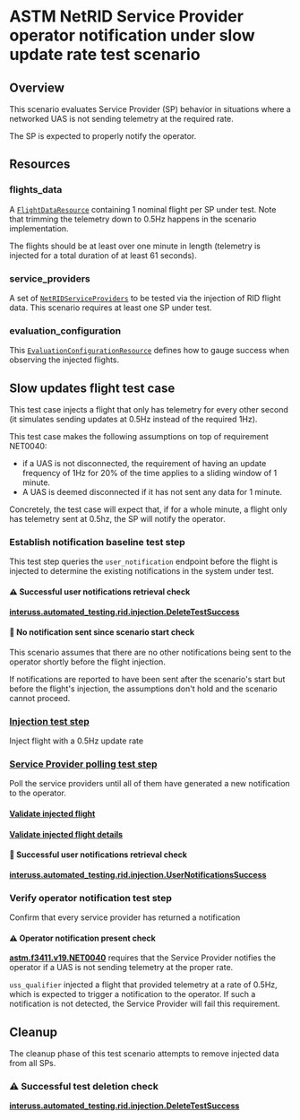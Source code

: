 # ASTM NetRID Service Provider operator notification under slow update rate test scenario

## Overview

This scenario evaluates Service Provider (SP) behavior in situations where a networked UAS is not sending telemetry at the required rate.

The SP is expected to properly notify the operator.

## Resources

### flights_data

A [`FlightDataResource`](../../../../resources/netrid/flight_data.py) containing 1 nominal flight per SP under test. Note that trimming the telemetry down to 0.5Hz happens in the scenario implementation.

The flights should be at least over one minute in length (telemetry is injected for a total duration of at least 61 seconds).

### service_providers

A set of [`NetRIDServiceProviders`](../../../../resources/netrid/service_providers.py) to be tested via the injection of RID flight data.  This scenario requires at least one SP under test.

### evaluation_configuration

This [`EvaluationConfigurationResource`](../../../../resources/netrid/evaluation.py) defines how to gauge success when observing the injected flights.


## Slow updates flight test case

This test case injects a flight that only has telemetry for every other second (it simulates sending updates at 0.5Hz instead of the required 1Hz).

This test case makes the following assumptions on top of requirement NET0040:

* if a UAS is not disconnected, the requirement of having an update frequency of 1Hz for 20% of the time applies to a sliding window of 1 minute.
* A UAS is deemed disconnected if it has not sent any data for 1 minute.

Concretely, the test case will expect that, if for a whole minute, a flight only has telemetry sent at 0.5hz, the SP will notify the operator.

### Establish notification baseline test step

This test step queries the `user_notification` endpoint before the flight is injected to determine the existing notifications in the system under test.

#### ⚠️ Successful user notifications retrieval check

**[interuss.automated_testing.rid.injection.DeleteTestSuccess](../../../../requirements/interuss/automated_testing/rid/injection.md)**

#### 🛑 No notification sent since scenario start check

This scenario assumes that there are no other notifications being sent to the operator shortly before the flight injection.

If notifications are reported to have been sent after the scenario's start but before the flight's injection, the assumptions don't hold and the scenario cannot proceed.

### [Injection test step](../v19/fragments/flight_injection.md)

Inject flight with a 0.5Hz update rate

### [Service Provider polling test step](../v19/fragments/sp_polling.md)

Poll the service providers until all of them have generated a new notification to the operator.

#### [Validate injected flight](./fragments/flight_check.md)

#### [Validate injected flight details](./fragments/flight_details_check.md)

#### 🛑 Successful user notifications retrieval check

**[interuss.automated_testing.rid.injection.UserNotificationsSuccess](../../../../requirements/interuss/automated_testing/rid/injection.md)**

### Verify operator notification test step

Confirm that every service provider has returned a notification

#### ⚠️ Operator notification present check

**[astm.f3411.v19.NET0040](../../../../requirements/astm/f3411/v19.md)** requires that the Service Provider notifies the operator if a UAS is not sending telemetry at the proper rate.

`uss_qualifier` injected a flight that provided telemetry at a rate of 0.5Hz, which is expected to trigger a notification to the operator. If such a notification is not detected, the Service Provider will fail this requirement.

## Cleanup

The cleanup phase of this test scenario attempts to remove injected data from all SPs.

### ⚠️ Successful test deletion check

**[interuss.automated_testing.rid.injection.DeleteTestSuccess](../../../../requirements/interuss/automated_testing/rid/injection.md)**
